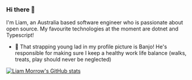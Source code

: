 ### Hi there 👋
I'm Liam, an Australia based software engineer who is passionate about open source. My favourite technologies at the moment are dotnet and Typescript!  
- 🐶 That strapping young lad in my profile picture is Banjo! He's responsible for making sure I keep a healthy work life balance (walks, treats, play should never be neglected)


[![Liam Morrow's GitHub stats](https://github-readme-stats.vercel.app/api?username=LiamMorrow)](https://github.com/LiamMorrow/github-readme-stats)

<!--
**LiamMorrow/LiamMorrow** is a ✨ _special_ ✨ repository because its `README.md` (this file) appears on your GitHub profile.

Here are some ideas to get you started:

- 🔭 I’m currently working on ...
- 🌱 I’m currently learning ...
- 👯 I’m looking to collaborate on ...
- 🤔 I’m looking for help with ...
- 💬 Ask me about ...
- 📫 How to reach me: ...
- 😄 Pronouns: ...
- ⚡ Fun fact: ...
-->
